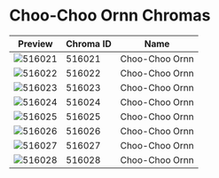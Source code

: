 # Choo-Choo Ornn Chromas



| Preview | Chroma ID | Name |
|---------|-----------|------|
| ![516021](https://raw.communitydragon.org/latest/plugins/rcp-be-lol-game-data/global/default/v1/champion-chroma-images/516/516021.png) | 516021 | Choo-Choo Ornn |
| ![516022](https://raw.communitydragon.org/latest/plugins/rcp-be-lol-game-data/global/default/v1/champion-chroma-images/516/516022.png) | 516022 | Choo-Choo Ornn |
| ![516023](https://raw.communitydragon.org/latest/plugins/rcp-be-lol-game-data/global/default/v1/champion-chroma-images/516/516023.png) | 516023 | Choo-Choo Ornn |
| ![516024](https://raw.communitydragon.org/latest/plugins/rcp-be-lol-game-data/global/default/v1/champion-chroma-images/516/516024.png) | 516024 | Choo-Choo Ornn |
| ![516025](https://raw.communitydragon.org/latest/plugins/rcp-be-lol-game-data/global/default/v1/champion-chroma-images/516/516025.png) | 516025 | Choo-Choo Ornn |
| ![516026](https://raw.communitydragon.org/latest/plugins/rcp-be-lol-game-data/global/default/v1/champion-chroma-images/516/516026.png) | 516026 | Choo-Choo Ornn |
| ![516027](https://raw.communitydragon.org/latest/plugins/rcp-be-lol-game-data/global/default/v1/champion-chroma-images/516/516027.png) | 516027 | Choo-Choo Ornn |
| ![516028](https://raw.communitydragon.org/latest/plugins/rcp-be-lol-game-data/global/default/v1/champion-chroma-images/516/516028.png) | 516028 | Choo-Choo Ornn |